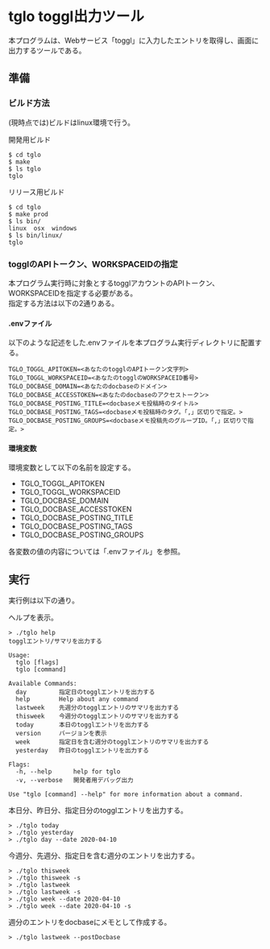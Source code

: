 

# tglo toggl出力ツール 

本プログラムは、Webサービス「toggl」に入力したエントリを取得し、画面に出力するツールである。

## 準備

### ビルド方法

(現時点では)ビルドはlinux環境で行う。

開発用ビルド
```
$ cd tglo
$ make
$ ls tglo
tglo
```

リリース用ビルド
```
$ cd tglo
$ make prod
$ ls bin/
linux  osx  windows
$ ls bin/linux/
tglo
```

### togglのAPIトークン、WORKSPACEIDの指定

本プログラム実行時に対象とするtogglアカウントのAPIトークン、WORKSPACEIDを指定する必要がある。  
指定する方法は以下の2通りある。

#### .envファイル

以下のような記述をした.envファイルを本プログラム実行ディレクトリに配置する。

```
TGLO_TOGGL_APITOKEN=<あなたのtogglのAPIトークン文字列>
TGLO_TOGGL_WORKSPACEID=<あなたのtogglのWORKSPACEID番号>
TGLO_DOCBASE_DOMAIN=<あなたのdocbaseのドメイン>
TGLO_DOCBASE_ACCESSTOKEN=<あなたのdocbaseのアクセストークン>
TGLO_DOCBASE_POSTING_TITLE=<docbaseメモ投稿時のタイトル>
TGLO_DOCBASE_POSTING_TAGS=<docbaseメモ投稿時のタグ。「,」区切りで指定。>
TGLO_DOCBASE_POSTING_GROUPS=<docbaseメモ投稿先のグループID。「,」区切りで指定。>
```

#### 環境変数

環境変数として以下の名前を設定する。

- TGLO_TOGGL_APITOKEN
- TGLO_TOGGL_WORKSPACEID
- TGLO_DOCBASE_DOMAIN
- TGLO_DOCBASE_ACCESSTOKEN
- TGLO_DOCBASE_POSTING_TITLE
- TGLO_DOCBASE_POSTING_TAGS
- TGLO_DOCBASE_POSTING_GROUPS

各変数の値の内容については「.envファイル」を参照。

## 実行

実行例は以下の通り。

ヘルプを表示。
```
> ./tglo help
togglエントリ/サマリを出力する

Usage:
  tglo [flags]
  tglo [command]

Available Commands:
  day         指定日のtogglエントリを出力する
  help        Help about any command
  lastweek    先週分のtogglエントリのサマリを出力する
  thisweek    今週分のtogglエントリのサマリを出力する
  today       本日のtogglエントリを出力する
  version     バージョンを表示
  week        指定日を含む週分のtogglエントリのサマリを出力する
  yesterday   昨日のtogglエントリを出力する

Flags:
  -h, --help      help for tglo
  -v, --verbose   開発者用デバッグ出力

Use "tglo [command] --help" for more information about a command.
```

本日分、昨日分、指定日分のtogglエントリを出力する。
```
> ./tglo today
> ./tglo yesterday
> ./tglo day --date 2020-04-10
```

今週分、先週分、指定日を含む週分のエントリを出力する。
```
> ./tglo thisweek
> ./tglo thisweek -s
> ./tglo lastweek
> ./tglo lastweek -s
> ./tglo week --date 2020-04-10
> ./tglo week --date 2020-04-10 -s
```

週分のエントリをdocbaseにメモとして作成する。
```
> ./tglo lastweek --postDocbase
```